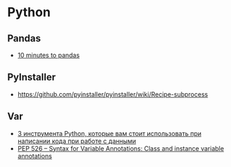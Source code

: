 # Python

## Pandas
* [10 minutes to pandas](http://pandas.pydata.org/pandas-docs/stable/user_guide/10min.html)

## PyInstaller
* <https://github.com/pyinstaller/pyinstaller/wiki/Recipe-subprocess>

## Var
* [3 инструмента Python, которые вам стоит использовать при написании кода при работе с данными](https://dzen.ru/a/YjYZKTwU9GwI0BYG)
* [PEP 526 – Syntax for Variable Annotations: Class and instance variable annotations](https://peps.python.org/pep-0526/#class-and-instance-variable-annotations)
